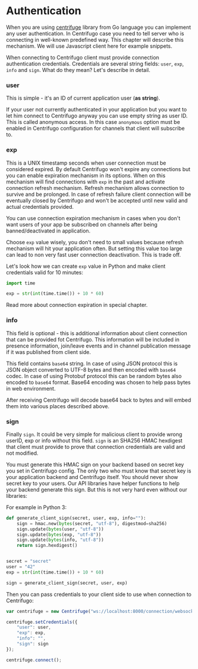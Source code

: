 # Authentication

When you are using [centrifuge](https://github.com/centrifugal/centrifuge) library from Go language you can implement any user authentication. In Centrifugo case you need to tell server who is connecting in well-known predefined way. This chapter will describe this mechanism. We will use Javascript client here for example snippets.

When connecting to Centrifugo client must provide connection authentication credentials. Credentials are several string fields: `user`, `exp`, `info` and `sign`. What do they mean? Let's describe in detail.

### user

This is simple - it's an ID of current application user (**as string**). 

If your user not currently authenticated in your application but you want to let him connect to Centrifugo anyway you can use empty string as user ID. This is called anonymous access. In this case `anonymous` option must be enabled in Centrifugo configuration for channels that client will subscribe to.

### exp

This is a UNIX timestamp seconds when user connection must be considered expired. By default Centrifugo won't expire any connections but you can enable expiration mechanism in its options. When on this mechanism will find connections with `exp` in the past and activate connection refresh mechanism. Refresh mechanism allows connection to survive and be prolonged. In case of refresh failure client connection will be eventually closed by Centrifugo and won't be accepted until new valid and actual credentials provided.

You can use connection expiration mechanism in cases when you don't want users of your app be subscribed on channels after being banned/deactivated in application.

Choose `exp` value wisely, you don't need to small values because refresh mechanism will hit your application often. But setting this value too large can lead to non very fast user connection  deactivation. This is trade off.

Let's look how we can create `exp` value in Python and make client credentials valid for 10 minutes:

```python
import time

exp = str(int(time.time()) + 10 * 60)
```

Read more about connection expiration in special chapter.

### info

This field is optional - this is additional information about client connection that can be provided fot Centrifugo. This information will be included in presence information, join/leave events and in channel publication message if it was published from client side.

This field contains `base64` string. In case of using JSON protocol this is JSON object converted to UTF-8 bytes and then encoded with `base64` codec. In case of using Protobuf protocol this can be random bytes also encoded to `base64` format. Base64 encoding was chosen to help pass bytes in web environment. 

After receiving Centrifugo will decode base64 back to bytes and will embed them into various places described above.

### sign

Finally `sign`. It could be very simple for malicious client to provide wrong userID, exp or info without this field. `sign` is an SHA256 HMAC hexdigest that client must provide to prove that connection credentials are valid and not modified.

You must generate this HMAC sign on your backend based on secret key you set in Centrifugo config. The only two who must know that secret key is your application backend and Centrifugo itself. You should never show secret key to your users. Our API libraries have helper functions to help your backend generate this sign. But this is not very hard even without our libraries:

For example in Python 3:


```python
def generate_client_sign(secret, user, exp, info=""):
    sign = hmac.new(bytes(secret, "utf-8"), digestmod=sha256)
    sign.update(bytes(user, "utf-8"))
    sign.update(bytes(exp, "utf-8"))
    sign.update(bytes(info, "utf-8"))
    return sign.hexdigest()


secret = "secret"
user = "42"
exp = str(int(time.time()) + 10 * 60)

sign = generate_client_sign(secret, user, exp)
``` 

Then you can pass credentials to your client side to use when connection to Centrifugo:

```javascript
var centrifuge = new Centrifuge("ws://localhost:8000/connection/websocket");

centrifuge.setCredentials({
    "user": user,
    "exp": exp,
    "info": "",
    "sign": sign
});

centrifuge.connect();
```
